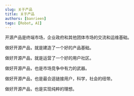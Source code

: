 ```yaml
---
slug: 关于产品
title: 关于产品
authors: [banrieen]
tags: [Robot, AI]
---
```


开源产品是终端市场，企业政府和其他团体市场的交流和运维基础。

<!-- truncate -->


做好开源产品，就是建造了一个好的产品基础。



做好开源产品，就是运营了一个好的用户社区。



做好开源产品，也是市场竞争中有力的武器。


做好开源产品，也是最合适链接用户，科学，社会的纽带。



做好开源产品，也是实现纯粹的理想。